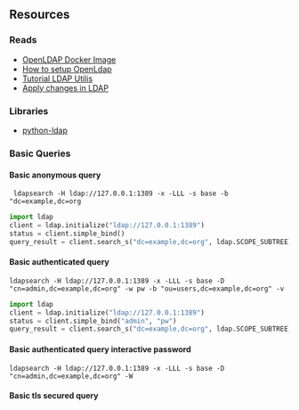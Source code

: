 ## Resources

### Reads
* [OpenLDAP Docker Image](https://hub.docker.com/r/bitnami/openldap)
* [How to setup OpenLdap](https://www.digitalocean.com/community/tutorials/how-to-install-and-configure-openldap-and-phpldapadmin-on-an-ubuntu-14-04-server)
* [Tutorial LDAP Utilis](https://www.digitalocean.com/community/tutorials/how-to-manage-and-use-ldap-servers-with-openldap-utilities)
* [Apply changes in LDAP](https://www.digitalocean.com/community/tutorials/how-to-use-ldif-files-to-make-changes-to-an-openldap-system)

### Libraries
* [python-ldap](https://www.python-ldap.org/en/python-ldap-3.4.3/index.html)



### Basic Queries

#### Basic anonymous query
```shell
 ldapsearch -H ldap://127.0.0.1:1389 -x -LLL -s base -b "dc=example,dc=org
```

```python
import ldap
client = ldap.initialize("ldap://127.0.0.1:1389")
status = client.simple_bind()
query_result = client.search_s("dc=example,dc=org", ldap.SCOPE_SUBTREE)
```

#### Basic authenticated query
```shell
ldapsearch -H ldap://127.0.0.1:1389 -x -LLL -s base -D "cn=admin,dc=example,dc=org" -w pw -b "ou=users,dc=example,dc=org" -v
```

```python
import ldap
client = ldap.initialize("ldap://127.0.0.1:1389")
status = client.simple_bind("admin", "pw")
query_result = client.search_s("dc=example,dc=org", ldap.SCOPE_SUBTREE)
```

#### Basic authenticated query interactive password
```shell
ldapsearch -H ldap://127.0.0.1:1389 -x -LLL -s base -D "cn=admin,dc=example,dc=org" -W
```

#### Basic tls secured query

